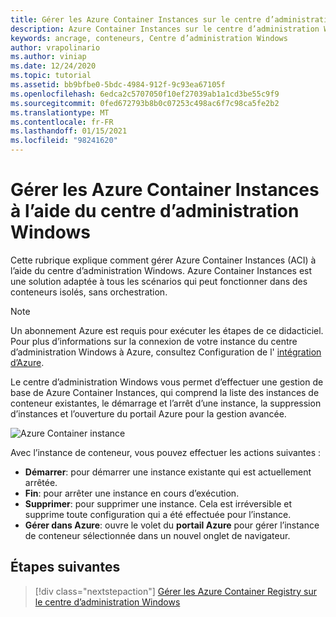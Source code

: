 ```yaml
---
title: Gérer les Azure Container Instances sur le centre d’administration Windows
description: Azure Container Instances sur le centre d’administration Windows
keywords: ancrage, conteneurs, Centre d’administration Windows
author: vrapolinario
ms.author: viniap
ms.date: 12/24/2020
ms.topic: tutorial
ms.assetid: bb9bfbe0-5bdc-4984-912f-9c93ea67105f
ms.openlocfilehash: 6edca2c5707050f10ef27039ab1a1cd3be55c9f9
ms.sourcegitcommit: 0fed672793b8b0c07253c498ac6f7c98ca5fe2b2
ms.translationtype: MT
ms.contentlocale: fr-FR
ms.lasthandoff: 01/15/2021
ms.locfileid: "98241620"
---
```

# <a name="manage-azure-container-instances-using-windows-admin-center"></a>Gérer les Azure Container Instances à l’aide du centre d’administration Windows

Cette rubrique explique comment gérer Azure Container Instances (ACI) à l’aide du centre d’administration Windows. Azure Container Instances est une solution adaptée à tous les scénarios qui peut fonctionner dans des conteneurs isolés, sans orchestration.

>[!Note]
>Un abonnement Azure est requis pour exécuter les étapes de ce didacticiel. Pour plus d’informations sur la connexion de votre instance du centre d’administration Windows à Azure, consultez Configuration de l' [intégration d’Azure](https://docs.microsoft.com/windows-server/manage/windows-admin-center/azure/azure-integration).

Le centre d’administration Windows vous permet d’effectuer une gestion de base de Azure Container Instances, qui comprend la liste des instances de conteneur existantes, le démarrage et l’arrêt d’une instance, la suppression d’instances et l’ouverture du portail Azure pour la gestion avancée.

![Azure Container instance](./media/WAC-ACI.png)

Avec l’instance de conteneur, vous pouvez effectuer les actions suivantes :

- **Démarrer**: pour démarrer une instance existante qui est actuellement arrêtée.
- **Fin**: pour arrêter une instance en cours d’exécution.
- **Supprimer**: pour supprimer une instance. Cela est irréversible et supprime toute configuration qui a été effectuée pour l’instance.
- **Gérer dans Azure**: ouvre le volet du **portail Azure** pour gérer l’instance de conteneur sélectionnée dans un nouvel onglet de navigateur.

## <a name="next-steps"></a>Étapes suivantes

> [!div class="nextstepaction"]
> [Gérer les Azure Container Registry sur le centre d’administration Windows](./wac-acr.md)